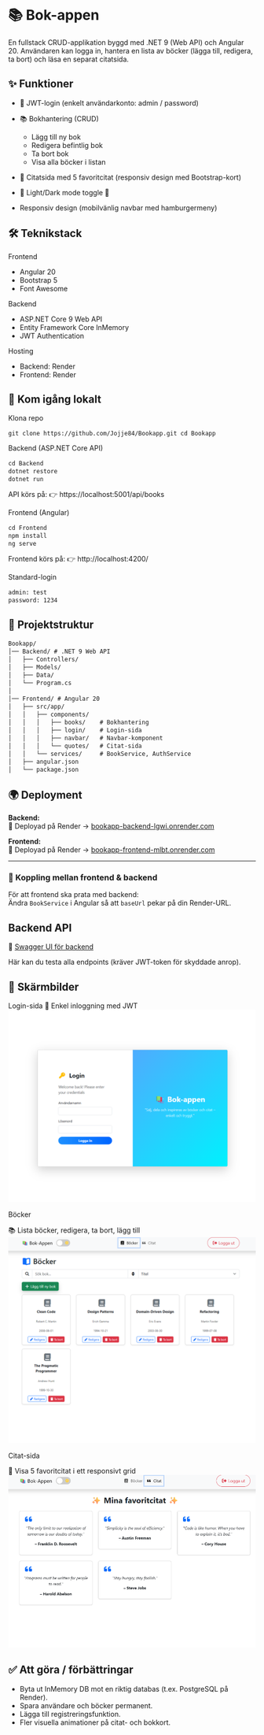 # 📚 Bok-appen

En fullstack CRUD-applikation byggd med .NET 9 (Web API) och Angular 20. Användaren kan logga in, hantera en lista av böcker (lägga till, redigera, ta bort) och läsa en separat citatsida.

## ✨ Funktioner

- 🔑 JWT-login (enkelt användarkonto: admin / password)
- 📚 Bokhantering (CRUD)
  - Lägg till ny bok 
  - Redigera befintlig bok 
  - Ta bort bok 
  - Visa alla böcker i listan

- 💬 Citatsida med 5 favoritcitat (responsiv design med Bootstrap-kort) 
- 🌙 Light/Dark mode toggle 📱
-  Responsiv design (mobilvänlig navbar med hamburgermeny)

## 🛠️ Teknikstack

Frontend 
- Angular 20 
- Bootstrap 5 
- Font Awesome

Backend 
- ASP.NET Core 9 Web API 
- Entity Framework Core InMemory 
- JWT Authentication

Hosting 
- Backend: Render 
- Frontend: Render

## 🚀 Kom igång lokalt

Klona repo 
```
git clone https://github.com/Jojje84/Bookapp.git cd Bookapp
``` 

Backend (ASP.NET Core API) 
```
cd Backend 
dotnet restore 
dotnet run
``` 

API körs på: 
👉 https://localhost:5001/api/books

Frontend (Angular) 
```
cd Frontend 
npm install 
ng serve
``` 

Frontend körs på: 
👉 http://localhost:4200/

Standard-login 
```
admin: test 
password: 1234
``` 

## 📂 Projektstruktur

```
Bookapp/
│── Backend/ # .NET 9 Web API
│   ├── Controllers/
│   ├── Models/
│   ├── Data/
│   └── Program.cs
│
│── Frontend/ # Angular 20
│   ├── src/app/
│   │   ├── components/
│   │   │   ├── books/    # Bokhantering
│   │   │   ├── login/    # Login-sida
│   │   │   ├── navbar/   # Navbar-komponent
│   │   │   └── quotes/   # Citat-sida
│   │   └── services/     # BookService, AuthService
│   ├── angular.json
│   └── package.json
``` 


## 🌍 Deployment


**Backend:**  
🚀 Deployad på Render → [bookapp-backend-lgwi.onrender.com](https://bookapp-backend-lgwi.onrender.com)  

**Frontend:**  
🚀 Deployad på Render → [bookapp-frontend-mlbt.onrender.com](https://bookapp-frontend-mlbt.onrender.com)  

---

### 🔗 Koppling mellan frontend & backend
För att frontend ska prata med backend:  
Ändra `BookService` i Angular så att `baseUrl` pekar på din Render-URL.

## Backend API

🔗 [Swagger UI för backend](https://bookapp-backend-lgwi.onrender.com/swagger)

Här kan du testa alla endpoints (kräver JWT-token för skyddade anrop).


## 📸 Skärmbilder

Login-sida
🔑 Enkel inloggning med JWT
![Login-sida](screenshots/login.png)

Böcker

📚 Lista böcker, redigera, ta bort, lägg till
![Bocker-sida](screenshots/bocker.png)


Citat-sida

💬 Visa 5 favoritcitat i ett responsivt grid
![Citat-sida](screenshots/citat.png)


## ✅ Att göra / förbättringar

- Byta ut InMemory DB mot en riktig databas (t.ex. PostgreSQL på Render).
- Spara användare och böcker permanent.
- Lägga till registreringsfunktion.
- Fler visuella animationer på citat- och bokkort.